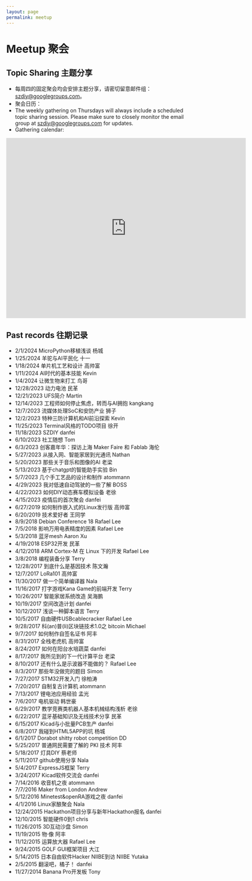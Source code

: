 ```yaml
---
layout: page
permalink: meetup
---
```


# Meetup 聚会


## Topic Sharing 主题分享

- 每周四的固定聚会均会安排主题分享，请密切留意邮件组：[szdiy@googlegroups.com](https://groups.google.com/g/szdiy)。
- 聚会日历：
- The weekly gathering on Thursdays will always include a scheduled topic sharing session. Please make sure to closely monitor the email group at szdiy@googlegroups.com for updates.
- Gathering calendar:

<iframe src="https://calendar.google.com/calendar/embed?src=1b1dd602b762014abe5ac8f1b8795549285a97dd8ef19c2358958a6adcfb8df5%40group.calendar.google.com&ctz=Asia%2FShanghai" style="border: 0" width="640" height="480" frameborder="0" scrolling="no"></iframe>

## Past records 往期记录

* 2/1/2024	MicroPython移植浅谈	杨城
* 1/25/2024	羊驼与AI平民化	十一
* 1/18/2024	单片机工艺和设计	高帅富
* 1/11/2024	AI时代的基本技能	Kevin
* 1/4/2024	让微生物来打工	鸟哥
* 12/28/2023	动力电池	民革  
* 12/21/2023	UFS简介 Martin
* 12/14/2023	工程师如何停止焦虑，转而与AI拥抱	kangkang
* 12/7/2023	流媒体处理SoC和安防产业	狮子
* 12/2/2023	特种三防计算机和AI前沿探索	Kevin
* 11/25/2023	Terminal风格的TODO项目	徐开
* 11/18/2023	SZDIY	danfei
* 6/10/2023	社工随想	Tom
* 6/3/2023	创客嘉年华：探访上海 Maker Faire 和 Fablab	海伦
* 5/27/2023	从接入网、智能家居到光通讯	Nathan
* 5/20/2023	那些关于音乐和图像的AI	老梁
* 5/13/2023	基于chatgpt的智能助手实验	Bin
* 5/7/2023	几个手工艺品的设计和制作	atommann
* 4/29/2023	我对低速自动驾驶的一些了解	BOSS
* 4/22/2023	如何DIY动态赛车模拟设备	老徐
* 4/15/2023	疫情后的首次聚会	danfei
* 6/27/2019	如何制作嵌入式的Linux发行版	高帅富
* 6/20/2019	技术爱好者	王同学
* 8/9/2018	Debian Conference 18	Rafael Lee
* 7/5/2018	影响万用电表精度的因素	Rafael Lee
* 5/3/2018	蓝牙mesh	Aaron Xu
* 4/19/2018	ESP32开发	民革
* 4/12/2018	ARM Cortex-M 在 Linux 下的开发	Rafael Lee
* 3/8/2018	编程装备分享	Terry
* 12/28/2017	到底什么是基因技术	陈文瀚
* 12/7/2017	LoRa101	高帅富
* 11/30/2017	做一个简单编译器	Nala
* 11/16/2017	打字游戏Kana Game的前端开发	Terry
* 10/26/2017	智能家居系统改造	吴海鹏
* 10/19/2017	空间改造计划	danfei
* 10/12/2017	浅谈一种脚本语言	Terry
* 10/5/2017	自由硬件USBcablecracker	Rafael Lee
* 9/28/2017	科(an)普(li)区块链技术1.0之 bitcoin	Michael
* 9/7/2017	如何制作自签名证书	阿丰
* 8/31/2017	全栈老虎机	高帅富
* 8/24/2017	如何在阳台水培蔬菜	danfei
* 8/17/2017	我所见到的下一代计算平台	老梁
* 8/10/2017	还有什么是示波器不能做的？	Rafael Lee
* 8/3/2017	那些年没做完的题目	Simon
* 7/27/2017	STM32开发入门	徐柏涛
* 7/20/2017	自制复古计算机	atommann
* 7/13/2017	锂电池应用经验	孟光
* 7/6/2017	电机驱动	韩世豪
* 6/29/2017	教学竞赛类机器人基本机械结构浅析	老徐
* 6/22/2017	蓝牙基础知识及无线技术分享	民革
* 6/15/2017	Kicad与小批量PCB生产	danfei
* 6/8/2017	我碰到HTML5APP的坑	杨城
* 6/1/2017	Dorabot shitty robot competition	DD
* 5/25/2017	普通网民需要了解的 PKI 技术	阿丰
* 5/18/2017	灯具DIY	蔡老师
* 5/11/2017	github使用分享	Nala
* 5/4/2017	ExpressJS框架	Terry
* 3/24/2017	Kicad软件交流会	danfei
* 7/14/2016	收音机之夜	atommann
* 7/7/2016	Maker from London	Andrew
* 5/12/2016	Minetest&openRA游戏之夜	danfei
* 4/1/2016	Linux家酿聚会	Nala
* 12/24/2015	Hackathon项目分享与新年Hackathon报名	danfei
* 12/10/2015	智能硬件0到1	chris
* 11/26/2015	3D互动沙盘	Simon
* 11/19/2015	物·像	阿丰
* 11/12/2015	运算放大器	Rafael Lee
* 9/24/2015	GOLF GUI框架项目	大江
* 5/14/2015	日本自由软件Hacker NIIBE到访	NIIBE Yutaka
* 2/5/2015	翻滚吧，橘子！	danfei
* 11/27/2014	Banana Pro开发板	Tony
